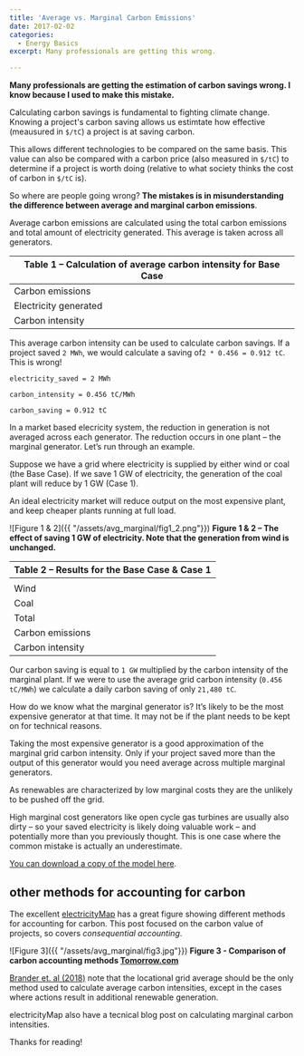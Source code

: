 ```yaml
---
title: 'Average vs. Marginal Carbon Emissions'
date: 2017-02-02
categories:
  - Energy Basics
excerpt: Many professionals are getting this wrong. 

---
```


**Many professionals are getting the estimation of carbon savings wrong.  I know because I used to make this mistake.**

Calculating carbon savings is fundamental to fighting climate change.  Knowing a project's carbon saving allows us estimtate how effective (meausured in `$/tC`) a project is at saving carbon.  

This allows different technologies to be compared on the same basis.  This value can also be compared with a carbon price (also measured in `$/tC`) to determine if a project is worth doing (relative to what society thinks the cost of carbon in `$/tC` is).

So where are people going wrong?  **The mistakes is in misunderstanding the difference between average and marginal carbon emissions**.

Average carbon emissions are calculated using the total carbon emissions and total amount of electricity generated.  This average is taken across all generators.

|Table 1 – Calculation of average carbon intensity for Base Case|
|---|
|Carbon emissions|	tC|	83,330|
|Electricity generated|	MWh|	182,827|
|Carbon intensity|	tC/MWh|	0.456|

This average carbon intensity can be used to calculate carbon savings.  If a project saved `2 MWh`, we would calculate a saving of`2 * 0.456 = 0.912 tC`.  This is wrong!

```
electricity_saved = 2 MWh

carbon_intensity = 0.456 tC/MWh

carbon_saving = 0.912 tC
```

In a market based elecricity system, the reduction in generation is not averaged across each generator.  The reduction occurs in one plant – the marginal generator.  Let’s run through an example.

Suppose we have a grid where electricity is supplied by either wind or coal (the Base Case).  If we save 1 GW of electricity, the generation of the coal plant will reduce by 1 GW (Case 1).

An ideal electricity market will reduce output on the most expensive plant, and keep cheaper plants running at full load.  

![Figure 1 & 2]({{ "/assets/avg_marginal/fig1_2.png"}})
**Figure 1 & 2 – The effect of saving 1 GW of electricity.  Note that the generation from wind is unchanged.**

|Table 2 – Results for the Base Case & Case 1|
|---|
|||Base Case|	Case 1|	Saving|
|Wind|	MWh|	91,256|	91,256|	0|
|Coal|	MWh|	91,571|	67,571|	24,000|
|Total|	MWh|	182,827|	158,827|	24,000|
|Carbon emissions|	tC|	83,329|	61,489|	21,840|
|Carbon intensity|	tC/MWh|	0.456|	0.387|	0.910|

Our carbon saving is equal to `1 GW` multiplied by the carbon intensity of the marginal plant.  If we were to use the average grid carbon intensity (`0.456 tC/MWh`) we calculate a daily carbon saving of only `21,480 tC`.

How do we know what the marginal generator is?  It’s likely to be the most expensive generator at that time.  It may not be if the plant needs to be kept on for technical reasons.  

Taking the most expensive generator is a good approximation of the marginal grid carbon intensity.  Only if your project saved more than the output of this generator would you need average across multiple marginal generators.

As renewables are characterized by low marginal costs they are the unlikely to be pushed off the grid.  

High marginal cost generators like open cycle gas turbines are usually also dirty – so your saved electricity is likely doing valuable work – and potentially more than you previously thought.  This is one case where the common mistake is actually an underestimate.

[You can download a copy of the model here](https://github.com/ADGEfficiency/adgefficiency.github.io/blob/master/assets/avg_marginal/average-vs-marginal-emissions-2017-02-02-1.xlsx).

## other methods for accounting for carbon 

The excellent [electricityMap](https://www.electricitymap.org/?page=map&solar=false&remote=true&wind=false) has a great figure showing different methods for accounting for carbon.  This post focused on the carbon value of projects, so covers *consequential accounting*.

![Figure 3]({{ "/assets/avg_marginal/fig3.jpg"}})
**Figure 3 - Comparison of carbon accounting methods [Tomorrow.com](http://www.tmrow.com/)**

[Brander et. al (2018)](https://reader.elsevier.com/reader/sd/634A47597DBEB61B680ED8B586A6B0AE714ED96505E7FC543D288089468636BB698D3B3135D52D434C9E97F52B2691A1) note that  the locational grid average should be the only method used to calculate average carbon intensities, except in the cases where actions result in additional renewable generation. 

electricityMap also have a tecnical blog post on calculating marginal carbon intensities.

Thanks for reading!
